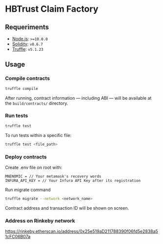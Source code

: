 # HBTrust Claim Factory

## Requeriments
- [Node.js](https://nodejs.org/download/release/latest-v10.x/): `>=10.0.0`
- [Solidity](https://solidity.readthedocs.io/en/v0.6.4/): `v0.6.7`
- [Truffle](https://www.trufflesuite.com/truffle): `v5.1.23`

## Usage

### Compile contracts

```sh
truffle compile
```

After running, contract information &mdash; including ABI &mdash; will be available at the `build/contracts/` directory.

### Run tests

```sh
truffle test
```

To run tests within a specific file:

```sh
truffle test <file_path>
```

### Deploy contracts

Create .env file on root with:

```
MNENOMIC = // Your metamask's recovery words
INFURA_API_KEY = // Your Infura API Key after its registration
```
Run migrate command

```sh
truffle migrate --network <network_name>
```

Contract address and transaction ID will be shown on screen.

### Address on Rinkeby network
https://rinkeby.etherscan.io/address/0x25e519aD211788390f06fd5e2838a51cFC06B07a